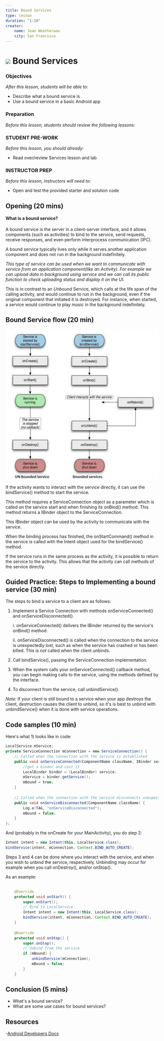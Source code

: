 ```yaml
---
title: Bound Services
type: lesson
duration: "1:20"
creator:
    name: Jean Weatherwax
    city: San Francisco
---
```



# ![](https://ga-dash.s3.amazonaws.com/production/assets/logo-9f88ae6c9c3871690e33280fcf557f33.png) Bound Services

### Objectives
*After this lesson, students will be able to:*

* Describe what a bound service is
* Use a bound service in a basic Android app

### Preparation
*Before this lesson, students should review the following lessons:*


### STUDENT PRE-WORK
*Before this lesson, you should already:*
- Read over/review Services lesson and lab

### INSTRUCTOR PREP
*Before this lesson, instructors will need to:*
- Open and test the provided starter and solution code



## Opening (20 mins)

#### What is a bound service?

A bound service is the server in a client-server interface, and it allows components (such as activities) to bind to the service, send requests, receive responses, and even perform interprocess communication (IPC). 

A bound service typically lives only while it serves another application component and does not run in the background indefinitely.

*This type of service can be used when we want to communicate with service from an application component(like an Activity). For example we can upload data in background using service and we can call its public function to check uploading status and display it on the UI.*

This is in contrast to an *Unbound* Service, which calls at the life span of the calling activity, and would continue to run in the background, even if the original component that initiated it is destroyed. For instance, when started, a service would continue to play music in the background indefinitely.

## Bound Service flow (20 min)


<p align="center">
  <img src="./screenshots/flowchart.png" width="500">
</p>

If the activity wants to interact with the service directly, it can use the bindService() method to start the service.

This method requires a ServiceConnection object as a parameter which is called on the service start and when finishing its onBind() method. This method returns a IBinder object to the ServiceConnection.

This IBinder object can be used by the activity to communicate with the service.

When the binding process has finished, the onStartCommand() method in the service is called with the Intent object used for the bindService() method.

If the service runs in the same process as the activity, it is possible to return the service to the activity. This allows that the activity can call methods of the service directly.

## Guided Practice: Steps to Implementing a bound service (30 min)

The steps to bind a service to a client are as follows:

1. Implement a Service Connection with methods onServiceConnected() and onServiceDisconnected().

	i. onServiceConnected() delivers the IBinder returned by the service's onBind() method.

	ii. onServiceDisconnected() is called when the connection to the service is unexpectedly lost, such as when the service has crashed or has been killed. This is *not* called when the client unbinds.

2. Call bindService(), passing the ServiceConnection implementation.

3. When the system calls your onServiceConnected() callback method, you can begin making calls to the service, using the methods defined by the interface.

4. To disconnect from the service, call unbindService().

*Note:* If your client is still bound to a service when your app destroys the client, destruction causes the client to unbind, so it's is best to unbind with unbindService() when it is done with service operations.

## Code samples (10 min)

Here's what 1) looks like in code:

```java
LocalService mService;
private ServiceConnection mConnection = new ServiceConnection() {
    // Called when the connection with the service is established
    public void onServiceConnected(ComponentName className, IBinder service) {
    	//get a binder and cast it
        LocalBinder binder = (LocalBinder) service;
        mService = binder.getService();
        mBound = true;
    }

    // Called when the connection with the service disconnects unexpectedly
    public void onServiceDisconnected(ComponentName className) {
        Log.e(TAG, "onServiceDisconnected");
        mBound = false;
    }
};
```

And (probably in the onCreate for your MainActivity), you do step 2:

```java
Intent intent = new Intent(this, LocalService.class);
bindService(intent, mConnection, Context.BIND_AUTO_CREATE);
```

Steps 3 and 4 can be done where you interact with the service, and when you wish to unbind the service, respectively. Unbinding may occur for example when you call onDestroy(), and/or onStop().

As an example:

```java

    @Override
    protected void onStart() {
        super.onStart();
        // Bind to LocalService
        Intent intent = new Intent(this, LocalService.class);
        bindService(intent, mConnection, Context.BIND_AUTO_CREATE);
    }

    @Override
    protected void onStop() {
        super.onStop();
        // Unbind from the service
        if (mBound) {
            unbindService(mConnection);
            mBound = false;
        }
    }
```


## Conclusion (5 mins)

- What's a bound service?
- What are some use cases for bound services?

## Resources

-[Android Developers Docs](https://developer.android.com/guide/components/bound-services.html)
